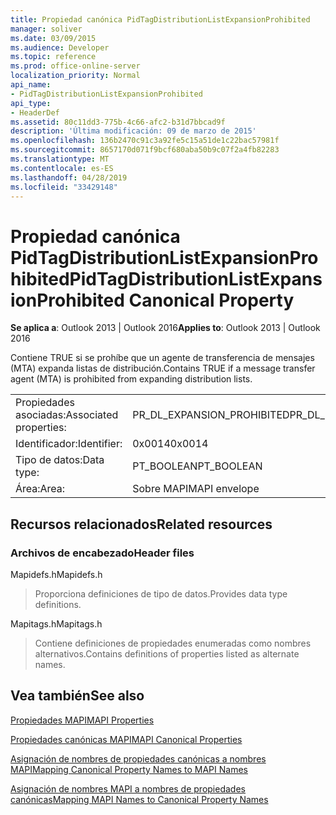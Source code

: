 ```yaml
---
title: Propiedad canónica PidTagDistributionListExpansionProhibited
manager: soliver
ms.date: 03/09/2015
ms.audience: Developer
ms.topic: reference
ms.prod: office-online-server
localization_priority: Normal
api_name:
- PidTagDistributionListExpansionProhibited
api_type:
- HeaderDef
ms.assetid: 80c11dd3-775b-4c66-afc2-b31d7bbcad9f
description: 'Última modificación: 09 de marzo de 2015'
ms.openlocfilehash: 136b2470c91c3a92fe5c15a51de1c22bac57981f
ms.sourcegitcommit: 8657170d071f9bcf680aba50b9c07f2a4fb82283
ms.translationtype: MT
ms.contentlocale: es-ES
ms.lasthandoff: 04/28/2019
ms.locfileid: "33429148"
---
```

# <a name="pidtagdistributionlistexpansionprohibited-canonical-property"></a><span data-ttu-id="25f43-103">Propiedad canónica PidTagDistributionListExpansionProhibited</span><span class="sxs-lookup"><span data-stu-id="25f43-103">PidTagDistributionListExpansionProhibited Canonical Property</span></span>

  
  
<span data-ttu-id="25f43-104">**Se aplica a**: Outlook 2013 | Outlook 2016</span><span class="sxs-lookup"><span data-stu-id="25f43-104">**Applies to**: Outlook 2013 | Outlook 2016</span></span> 
  
<span data-ttu-id="25f43-105">Contiene TRUE si se prohíbe que un agente de transferencia de mensajes (MTA) expanda listas de distribución.</span><span class="sxs-lookup"><span data-stu-id="25f43-105">Contains TRUE if a message transfer agent (MTA) is prohibited from expanding distribution lists.</span></span>
  
|||
|:-----|:-----|
|<span data-ttu-id="25f43-106">Propiedades asociadas:</span><span class="sxs-lookup"><span data-stu-id="25f43-106">Associated properties:</span></span>  <br/> |<span data-ttu-id="25f43-107">PR_DL_EXPANSION_PROHIBITED</span><span class="sxs-lookup"><span data-stu-id="25f43-107">PR_DL_EXPANSION_PROHIBITED</span></span>  <br/> |
|<span data-ttu-id="25f43-108">Identificador:</span><span class="sxs-lookup"><span data-stu-id="25f43-108">Identifier:</span></span>  <br/> |<span data-ttu-id="25f43-109">0x0014</span><span class="sxs-lookup"><span data-stu-id="25f43-109">0x0014</span></span>  <br/> |
|<span data-ttu-id="25f43-110">Tipo de datos:</span><span class="sxs-lookup"><span data-stu-id="25f43-110">Data type:</span></span>  <br/> |<span data-ttu-id="25f43-111">PT_BOOLEAN</span><span class="sxs-lookup"><span data-stu-id="25f43-111">PT_BOOLEAN</span></span>  <br/> |
|<span data-ttu-id="25f43-112">Área:</span><span class="sxs-lookup"><span data-stu-id="25f43-112">Area:</span></span>  <br/> |<span data-ttu-id="25f43-113">Sobre MAPI</span><span class="sxs-lookup"><span data-stu-id="25f43-113">MAPI envelope</span></span>  <br/> |
   
## <a name="related-resources"></a><span data-ttu-id="25f43-114">Recursos relacionados</span><span class="sxs-lookup"><span data-stu-id="25f43-114">Related resources</span></span>

### <a name="header-files"></a><span data-ttu-id="25f43-115">Archivos de encabezado</span><span class="sxs-lookup"><span data-stu-id="25f43-115">Header files</span></span>

<span data-ttu-id="25f43-116">Mapidefs.h</span><span class="sxs-lookup"><span data-stu-id="25f43-116">Mapidefs.h</span></span>
  
> <span data-ttu-id="25f43-117">Proporciona definiciones de tipo de datos.</span><span class="sxs-lookup"><span data-stu-id="25f43-117">Provides data type definitions.</span></span>
    
<span data-ttu-id="25f43-118">Mapitags.h</span><span class="sxs-lookup"><span data-stu-id="25f43-118">Mapitags.h</span></span>
  
> <span data-ttu-id="25f43-119">Contiene definiciones de propiedades enumeradas como nombres alternativos.</span><span class="sxs-lookup"><span data-stu-id="25f43-119">Contains definitions of properties listed as alternate names.</span></span>
    
## <a name="see-also"></a><span data-ttu-id="25f43-120">Vea también</span><span class="sxs-lookup"><span data-stu-id="25f43-120">See also</span></span>



[<span data-ttu-id="25f43-121">Propiedades MAPI</span><span class="sxs-lookup"><span data-stu-id="25f43-121">MAPI Properties</span></span>](mapi-properties.md)
  
[<span data-ttu-id="25f43-122">Propiedades canónicas MAPI</span><span class="sxs-lookup"><span data-stu-id="25f43-122">MAPI Canonical Properties</span></span>](mapi-canonical-properties.md)
  
[<span data-ttu-id="25f43-123">Asignación de nombres de propiedades canónicas a nombres MAPI</span><span class="sxs-lookup"><span data-stu-id="25f43-123">Mapping Canonical Property Names to MAPI Names</span></span>](mapping-canonical-property-names-to-mapi-names.md)
  
[<span data-ttu-id="25f43-124">Asignación de nombres MAPI a nombres de propiedades canónicas</span><span class="sxs-lookup"><span data-stu-id="25f43-124">Mapping MAPI Names to Canonical Property Names</span></span>](mapping-mapi-names-to-canonical-property-names.md)

